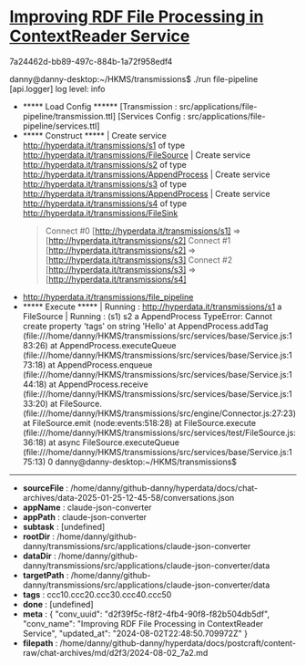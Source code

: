 # [Improving RDF File Processing in ContextReader Service](https://claude.ai/chat/d2f39f5c-f8f2-4fb4-90f8-f82b504db5df)

7a24462d-bb89-497c-884b-1a72f958edf4

danny@danny-desktop:~/HKMS/transmissions$ ./run file-pipeline
[api.logger] log level: info
+ ***** Load Config ******
[Transmission : src/applications/file-pipeline/transmission.ttl]
[Services Config : src/applications/file-pipeline/services.ttl]
+ ***** Construct *****
| Create service <http://hyperdata.it/transmissions/s1> of type <http://hyperdata.it/transmissions/FileSource>
| Create service <http://hyperdata.it/transmissions/s2> of type <http://hyperdata.it/transmissions/AppendProcess>
| Create service <http://hyperdata.it/transmissions/s3> of type <http://hyperdata.it/transmissions/AppendProcess>
| Create service <http://hyperdata.it/transmissions/s4> of type <http://hyperdata.it/transmissions/FileSink>
  > Connect #0 [http://hyperdata.it/transmissions/s1] => [http://hyperdata.it/transmissions/s2]
  > Connect #1 [http://hyperdata.it/transmissions/s2] => [http://hyperdata.it/transmissions/s3]
  > Connect #2 [http://hyperdata.it/transmissions/s3] => [http://hyperdata.it/transmissions/s4]
+ http://hyperdata.it/transmissions/file_pipeline
+ ***** Execute *****
| Running : http://hyperdata.it/transmissions/s1 a FileSource
| Running :  (s1) s2 a AppendProcess
TypeError: Cannot create property 'tags' on string 'Hello'
    at AppendProcess.addTag (file:///home/danny/HKMS/transmissions/src/services/base/Service.js:183:26)
    at AppendProcess.executeQueue (file:///home/danny/HKMS/transmissions/src/services/base/Service.js:173:18)
    at AppendProcess.enqueue (file:///home/danny/HKMS/transmissions/src/services/base/Service.js:144:18)
    at AppendProcess.receive (file:///home/danny/HKMS/transmissions/src/services/base/Service.js:133:20)
    at FileSource.<anonymous> (file:///home/danny/HKMS/transmissions/src/engine/Connector.js:27:23)
    at FileSource.emit (node:events:518:28)
    at FileSource.execute (file:///home/danny/HKMS/transmissions/src/services/test/FileSource.js:36:18)
    at async FileSource.executeQueue (file:///home/danny/HKMS/transmissions/src/services/base/Service.js:175:13)
0
danny@danny-desktop:~/HKMS/transmissions$

---

* **sourceFile** : /home/danny/github-danny/hyperdata/docs/chat-archives/data-2025-01-25-12-45-58/conversations.json
* **appName** : claude-json-converter
* **appPath** : claude-json-converter
* **subtask** : [undefined]
* **rootDir** : /home/danny/github-danny/transmissions/src/applications/claude-json-converter
* **dataDir** : /home/danny/github-danny/transmissions/src/applications/claude-json-converter/data
* **targetPath** : /home/danny/github-danny/transmissions/src/applications/claude-json-converter/data
* **tags** : ccc10.ccc20.ccc30.ccc40.ccc50
* **done** : [undefined]
* **meta** : {
  "conv_uuid": "d2f39f5c-f8f2-4fb4-90f8-f82b504db5df",
  "conv_name": "Improving RDF File Processing in ContextReader Service",
  "updated_at": "2024-08-02T22:48:50.709972Z"
}
* **filepath** : /home/danny/github-danny/hyperdata/docs/postcraft/content-raw/chat-archives/md/d2f3/2024-08-02_7a2.md
